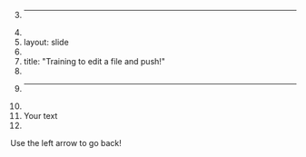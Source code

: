 3.	---
4.	
5.	layout: slide
6.	
7.	title: "Training to edit a file and push!"
8.	
9.	---
10.	
11.	Your text
12.	
Use the left arrow to go back!
